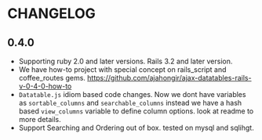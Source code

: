 # CHANGELOG

## 0.4.0
* Supporting ruby 2.0 and later versions. Rails 3.2 and later version.
* We have how-to project with special concept on rails_script and coffee_routes gems. https://github.com/ajahongir/ajax-datatables-rails-v-0-4-0-how-to
* `Datatable.js` idiom based code changes. Now we dont have variables as `sortable_columns` and `searchable_columns` instead we have a hash based `view_columns` variable to define column options. look at readme to more details.
* Support Searching and Ordering out of box. tested on mysql and sqlihgt.
